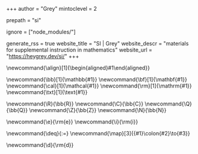 <!--
Add here global page variables to use throughout your website.
-->
+++
author = "Grey"
mintoclevel = 2

prepath = "si"

ignore = ["node_modules/"]

generate_rss = true
website_title = "SI | Grey"
website_descr = "materials for supplemental instruction in mathematics"
website_url   = "https://heygrey.dev/si/"
+++

<!--
Add here global latex commands to use throughout your pages.
-->
\newcommand{\align}[1]{\begin{aligned}#1\end{aligned}}

\newcommand{\bb}[1]{\mathbb{#1}}
\newcommand{\bf}[1]{\mathbf{#1}}
\newcommand{\cal}[1]{\mathcal{#1}}
\newcommand{\rm}[1]{\mathrm{#1}}
\newcommand{\txt}[1]{\text{#1}}

\newcommand{\R}{\bb{R}}
\newcommand{\C}{\bb{C}}
\newcommand{\Q}{\bb{Q}}
\newcommand{\Z}{\bb{Z}}
\newcommand{\N}{\bb{N}}

\newcommand{\e}{\rm{e}}
\newcommand{\i}{\rm{i}}

\newcommand{\deq}{:=}
\newcommand{\map}[3]{{#1}\colon{#2}\to{#3}}

\newcommand{\d}{\rm{d}}
